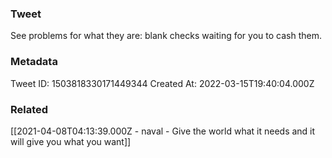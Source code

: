 ### Tweet
See problems for what they are: blank checks waiting for you to cash them.

### Metadata
Tweet ID: 1503818330171449344
Created At: 2022-03-15T19:40:04.000Z

### Related
[[2021-04-08T04:13:39.000Z - naval - Give the world what it needs and it will give you what you want]]

